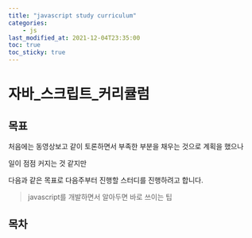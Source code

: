 ```yaml
---
title: "javascript study curriculum"
categories:
    - js
last_modified_at: 2021-12-04T23:35:00
toc: true
toc_sticky: true
---
```


# 자바_스크립트_커리큘럼

## 목표

처음에는 동영상보고 같이 토론하면서 부족한 부분을 채우는 것으로 계획을 했으나

일이 점점 커지는 것 같지만

다음과 같은 목표로 다음주부터 진행할 스터디를 진행하려고 합니다.

> javascript를 개발하면서 알아두면 바로 쓰이는 팁

## 목차

